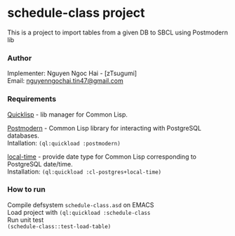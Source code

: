 # schedule-class project
This is a project to import tables from a given DB to SBCL using Postmodern lib

### Author 
Implementer: Nguyen Ngoc Hai - [zTsugumi]  
Email: <nguyenngochai.tin47@gmail.com>

### Requirements
[Quicklisp](https://www.quicklisp.org/beta/) - lib manager for Common Lisp.  

[Postmodern](https://marijnhaverbeke.nl/postmodern/) - Common Lisp library for interacting with PostgreSQL databases.  
Intallation: ```(ql:quickload :postmodern)```  

[local-time](https://github.com/dlowe-net/local-time) - provide date type for Common Lisp corresponding to PostgreSQL date/time.  
Installation: ```(ql:quickload :cl-postgres+local-time)```   

### How to run
Compile defsystem ```schedule-class.asd``` on EMACS  
Load project with ```(ql:quickload :schedule-class```  
Run unit test  
```(schedule-class::test-load-table)```
